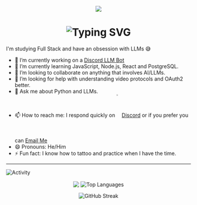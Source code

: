 <p align="center" width="100%">

<img src='https://i.giphy.com/xTiIzJSKB4l7xTouE8.webp'>
</p>

<h1 align="center" width="100%">
  <img src="https://readme-typing-svg.herokuapp.com/?font=JetBrains+Mono&size=30&duration=3000&pause=1000&color=FF46A2&center=true&vCenter=true&width=666&lines=👋+Hi+there!+I'm+Witcher;👨🏻‍💻+Full+Stack+Engineer+in+training;🔥+Turning+coffee+into+code" alt="Typing SVG" />
</h1>



  
I'm studying Full Stack and have an obsession with LLMs 😅 

- 🔭 I’m currently working on a <a href="https://github.com/georgedobreff/discord-ai-waifu.git" target="_blank">Discord LLM Bot</a>
- 🌱 I’m currently learning JavaScript, Node.js, React and PostgreSQL.
- 👯 I’m looking to collaborate on anything that involves AI/LLMs.
- 🤔 I’m looking for help with understanding video protocols and OAuth2 better.
- 💬 Ask me about Python and LLMs.
- 📫 How to reach me: I respond quickly on <img src='https://cdn3.emoji.gg/emojis/7561-discord-clyde.png' width="3%" align="center"><a href="https://discord.com/users/1388488254889656420" target="_blank">Discord</a> or if you prefer you can [Email Me](mailto:george@witcher.blog)
- 😄 Pronouns: He/Him
- ⚡ Fun fact: I know how to tattoo and practice when I have the time.


---
![Activity](https://github-readme-activity-graph.vercel.app/graph?username=georgedobreff&bg_color=0D1117&color=FF46A2&line=FF46A2&point=FFFFFF&area_color=FFFFFF&area=true&hide_border=true&hide_title=true)

<p align="center">
  
 <img align="center" src='https://github-readme-stats.vercel.app/api?username=georgedobreff&hide=stars,issues&theme=radical&icon_color=FF46A2&hide_rank=true&hide_title=true&text_color=FF46A2&hide_border=true'>
 <img align="center" src="https://github-readme-stats.vercel.app/api/top-langs/?username=georgedobreff&hide_border=true&theme=radical&hide_progress=true&layout=compact&hide_title=true&stats_format=bytes" alt="Top Languages" />
   
</p>

<p align="center">
   <img src="https://streak-stats.demolab.com/?user=georgedobreff&theme=radical&hide_border=true&show_icons=true" alt="GitHub Streak" />
</p>




